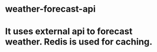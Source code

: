 # weather-forecast-api <br>

# It uses external api to forecast weather. Redis is used for caching.
